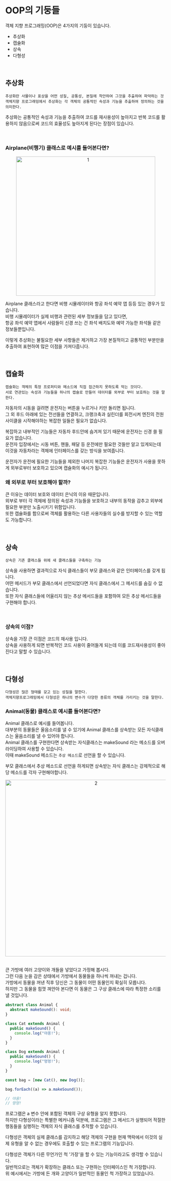 # OOP의 기둥들

객체 지향 프로그래밍(OOP)은 4가지의 기둥이 있습니다.

- 추상화
- 캡슐화
- 상속
- 다형성

<br />

## 추상화

```
추상화란 사물이나 표상을 어떤 성질, 공통성, 본질에 착안하여 그것을 추출하여 파악하는 것
객체지향 프로그래밍에서 추상화는 각 객체의 공통적인 속성과 기능을 추출하여 정의하는 것을 의미한다.
```

추상화는 공통적인 속성과 기능을 추출하여 코드를 재사용성이 높아지고 반복 코드를 활용하지 않음으로써 코드의 효율성도 높아지게 된다는 장점이 있습니다.

<br />

### Airplane(비행기) 클래스로 예시를 들어본다면?

<center>
  <img width="437" alt="1" src="https://github.com/spaaaams/boook/assets/80776262/74f1a0c6-edae-459d-aae0-31f21b17e7ea">
</center>

Airplane 클래스라고 한다면 비행 시뮬레이터와 항공 좌석 예약 앱 등등 있는 경우가 있습니다.
<br />
비행 시뮬레이터가 실제 비행과 관련된 세부 정보들을 담고 있다면,
<br />
항공 좌석 예약 앱에서 사람들이 신경 쓰는 건 좌석 배치도와 예약 가능한 좌석들 같은 정보들뿐입니다.

이렇게 추상화는 불필요한 세부 사항들은 제거하고 가장 본질적이고 공통적인 부분만을 추출하여 표현하여 많은 이점을 가져다줍니다.

<br />

## 캡슐화

```
캡슐화는 객체의 특정 프로퍼티와 메소드에 직접 접근하지 못하도록 막는 것이다.
서로 연관있는 속성과 기능들을 하나의 캡슐로 만들어 데이터를 외부로 부터 보호하는 것을 말한다. 
```

자동차의 시동을 걸려면 운전자는 버튼을 누르거나 키만 돌리면 됩니다.
<br />
그 외 후드 아래에 있는 전선들을 연결하고, 크랭크축과 실린더를 회전시켜 엔진의 전원 사이클을 시작해야하는 복잡한 일들은 필요가 없습니다.
<br />

복잡하고 내부적인 기능들은 자동차 후드안에 숨겨져 있기 때문에 운전자는 신경 쓸 필요가 없습니다.
<br />
운전자 입장에서는 시동 버튼, 핸들, 패달 등 운전에만 필요한 것들만 알고 있게되는데 이것을 자동차라는 객체에 인터페이스를 갖는 방식을 보여줍니다.
<br />

운전자가 운전에 필요한 기능들을 제외한 나머지 복잡한 기능들은 운전자가 사용을 못하게 외부로부터 보호하고 있으며 캡슐화의 예시가 됩니다.
<br />

### 왜 외부로 부터 보호해야 할까?

큰 이유는 데이터 보호와 데이터 은닉의 이유 때문입니다.
<br />
외부로 부터 각 객체에 정의된 속성과 기능들을 보호하고 내부의 동작을 감추고 외부에 필요한 부분만 노출시키기 위함입니다.
<br />
또한 캡슐화를 함으로써 객체를 활용하는 다른 사용자들의 실수를 방지할 수 있는 역할도 가능합니다.

<br />

## 상속

```
상속은 기존 클래스들 위에 새 클래스들을 구축하는 기능
```

상속을 사용하면 결과적으로 자식 클래스들이 부모 클래스와 같은 인터페이스를 갖게 됩니다.
<br />
어떤 메서드가 부모 클래스에서 선언되었다면 자식 클래스에서 그 메서드를 숨길 수 없습니다.
<br />
또한 자식 클래스들에 어울리지 않는 추상 메서드들을 포함하여 모든 추상 메서드들을 구현해야 합니다.

<br />

### 상속의 이점?

상속을 가장 큰 이점은 코드의 재사용 입니다.
<br />
상속을 사용하게 되면 반복적인 코드 사용이 줄어들게 되는데 이를 코드재사용성이 좋아진다고 말할 수 있습니다.

<br />

## 다형성

```
다형성은 많은 형태를 갖고 있는 성질을 말한다.
객체지향프로그래밍에서 다형성은 하나의 변수가 다양한 종류의 객체를 가리키는 것을 말한다.
```

### Animal(동물) 클래스로 예시를 들어본다면?

Animal 클래스로 예시를 들어봅니다.
<br />
대부분의 동물들은 울음소리를 낼 수 있기에 Animal 클래스를 상속받는 모든 자식클래스는 울음소리를 낼 수 있어야 합니다.
<br />
Animal 클래스를 구현한다면 상속받는 자식클래스는 makeSound 라는 메소드를 오버라이딩하여 사용할 수 있습니다.
<br />
이때 makeSound 메소드는 `추상 메소드`로 선언을 할 수 있습니다.
<br />

부모 클래스에서 추상 메소드로 선언을 하게되면 상속받는 자식 클래스는 강제적으로 해당 메소드를 각자 구현해야합니다.

<center>
  <img width="554" alt="2" src="https://github.com/spaaaams/boook/assets/80776262/b915bc62-c39f-4afb-a611-266cbd37a99c">
</center>

<br />

큰 가방에 여러 고양이와 개들을 넣었다고 가정해 봅시다.
<br />
그런 다음 눈을 감은 상태에서 가방에서 동물들을 하나씩 꺼내는 겁니다.
<br />
가방에서 동물을 꺼낸 직후 당신은 그 동물이 어떤 동물인지 확실히 모릅니다.
<br />
하지만 그 동물을 힘껏 껴안아 본다면 이 동물은 그 구상 클래스에 따라 특정한 소리를 낼 것입니다.
<br />

```typescript
abstract class Animal {
  abstract makeSound(): void;
}

class Cat extends Animal {
  public makeSound() {
    console.log("야옹!");
  }
}

class Dog extends Animal {
  public makeSound() {
    console.log("멍멍!");
  }
}

const bag = [new Cat(), new Dog()];

bag.forEach((a) => a.makeSound());

// 야옹!
// 멍멍!
```

프로그램은 a 변수 안에 포함된 객체의 구상 유형을 알지 못합니다.
<br />
하지만 다형성이라는 특별한 메커니즘 덕분에, 프로그램은 그 메서드가 실행되어 적절한 행동들을 실행하는 객체의 자식 클래스를 추적할 수 있습니다.
<br />

다형성은 객체의 실제 클래스를 감지하고 해당 객체의 구현을 현재 맥락에서 이것의 실제 유형을 알 수 없는 경우에도 호출할 수 있는 프로그램의 기능입니다.
<br />

다형성은 객체가 다른 무언가인 척 '가장'을 할 수 있는 기능이라고도 생각할 수 있습니다.
<br />
일반적으로는 객체가 확장하는 클래스 또는 구현하는 인터페이스인 척 가장합니다.
<br />
위 예시에서는 가방에 든 개와 고양이가 일반적인 동물인 척 가장하고 있었습니다.
